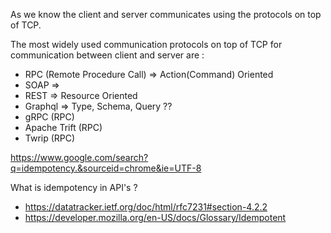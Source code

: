 As we know the client and server communicates using the protocols on top of TCP. 

The most widely used communication protocols on top of TCP for communication between client and server are :

- RPC (Remote Procedure Call)                 => Action(Command) Oriented
- SOAP                                        => 
- REST                                        => Resource Oriented
- Graphql                                     => Type, Schema, Query ??
- gRPC (RPC)
- Apache Trift (RPC)
- Twrip (RPC)



https://www.google.com/search?q=idempotency.&sourceid=chrome&ie=UTF-8

What is idempotency in API's ?

- https://datatracker.ietf.org/doc/html/rfc7231#section-4.2.2
- https://developer.mozilla.org/en-US/docs/Glossary/Idempotent
